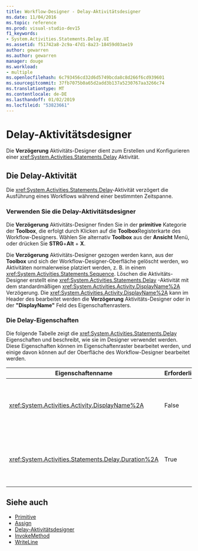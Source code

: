 ```yaml
---
title: Workflow-Designer - Delay-Aktivitätsdesigner
ms.date: 11/04/2016
ms.topic: reference
ms.prod: visual-studio-dev15
f1_keywords:
- System.Activities.Statements.Delay.UI
ms.assetid: f51742a8-2c9a-47d1-8a23-18459d03ae19
author: gewarren
ms.author: gewarren
manager: douge
ms.workload:
- multiple
ms.openlocfilehash: 6c793456cd32d6d5749bcda8c8d266f6cd939601
ms.sourcegitcommit: 37fb7075b0a65d2add3b137a5230767aa3266c74
ms.translationtype: MT
ms.contentlocale: de-DE
ms.lasthandoff: 01/02/2019
ms.locfileid: "53823661"
---
```

# <a name="delay-activity-designer"></a>Delay-Aktivitätsdesigner

Die **Verzögerung** Aktivitäts-Designer dient zum Erstellen und Konfigurieren einer <xref:System.Activities.Statements.Delay> Aktivität.

## <a name="the-delay-activity"></a>Die Delay-Aktivität

Die <xref:System.Activities.Statements.Delay>-Aktivität verzögert die Ausführung eines Workflows während einer bestimmten Zeitspanne.

### <a name="use-the-delay-activity-designer"></a>Verwenden Sie die Delay-Aktivitätsdesigner

Die **Verzögerung** Aktivitäts-Designer finden Sie in der **primitive** Kategorie der **Toolbox**, die erfolgt durch Klicken auf die **Toolbox**Registerkarte des Workflow-Designers. Wählen Sie alternativ **Toolbox** aus der **Ansicht** Menü, oder drücken Sie **STRG**+**Alt** + **X**.

Die **Verzögerung** Aktivitäts-Designer gezogen werden kann, aus der **Toolbox** und sich der Workflow-Designer-Oberfläche gelöscht werden, wo Aktivitäten normalerweise platziert werden, z. B. in einem <xref:System.Activities.Statements.Sequence>. Löschen die Aktivitäts-Designer erstellt eine <xref:System.Activities.Statements.Delay> -Aktivität mit dem standardmäßigen <xref:System.Activities.Activity.DisplayName%2A> Verzögerung. Die <xref:System.Activities.Activity.DisplayName%2A> kann im Header des bearbeitet werden die **Verzögerung** Aktivitäts-Designer oder in der **"DisplayName"** Feld des Eigenschaftenrasters.

### <a name="the-delay-properties"></a>Die Delay-Eigenschaften

Die folgende Tabelle zeigt die <xref:System.Activities.Statements.Delay> Eigenschaften und beschreibt, wie sie im Designer verwendet werden. Diese Eigenschaften können im Eigenschaftenraster bearbeitet werden, und einige davon können auf der Oberfläche des Workflow-Designer bearbeitet werden.

|Eigenschaftenname|Erforderlich|Verwendung|
|-|--------------|-|
|<xref:System.Activities.Activity.DisplayName%2A>|False|Der Anzeigename der <xref:System.Activities.Statements.Delay>-Aktivität. Der Standardwert lautet Delay. Obwohl die <xref:System.Activities.Activity.DisplayName%2A> Wert ist nicht unbedingt erforderlich, es hat sich bewährt, eine zu verwenden.|
|<xref:System.Activities.Statements.Delay.Duration%2A>|True|Die Zeitspanne, um die der Workflow verzögert werden soll. Diese Eigenschaft wird im Eigenschaftenraster festgelegt. Geben Sie in entweder einen literalen <xref:System.TimeSpan>-Wert im Format 00:00:00 oder einem Visual Basic-Ausdruck ein, um die Zeitspanne anzugeben.|

## <a name="see-also"></a>Siehe auch

- [Primitive](../workflow-designer/primitives-activity-designers.md)
- [Assign](../workflow-designer/assign-activity-designer.md)
- [Delay-Aktivitätsdesigner](../workflow-designer/delay-activity-designer.md)
- [InvokeMethod](../workflow-designer/invokemethod-activity-designer.md)
- [WriteLine](../workflow-designer/writeline-activity-designer.md)